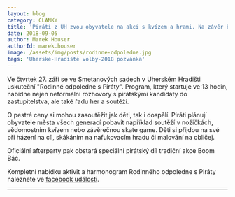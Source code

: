 ```yaml
---
layout: blog
category: CLANKY
title: 'Piráti z UH zvou obyvatele na akci s kvízem a hrami. Na závěr bude Boom Bác'
date: 2018-09-05
author: Marek Houser
authorId: marek.houser
image: /assets/img/posts/rodinne-odpoledne.jpg
tags: 'Uherské-Hradiště volby-2018 pozvánka'
---
```

Ve čtvrtek 27. září se ve Smetanových sadech v Uherském Hradišti uskuteční "Rodinné odpoledne s Piráty". Program, který startuje ve 13 hodin, nabídne nejen neformální rozhovory s pirátskými kandidáty do zastupitelstva, ale také řadu her a soutěží.

O pestré ceny si mohou zasoutěžit jak děti, tak i dospělí. Piráti plánují obyvatele města všech generací pobavit například soutěží v nožičkách, vědomostním kvízem nebo závěrečnou skate game. Děti si přijdou na své při házení na cíl, skákáním na nafukovacím hradu či malování na obličej.

Oficiální afterparty pak obstará speciální pirátský díl tradiční akce Boom Bác.

Kompletní nabídku aktivit a harmonogram Rodinného odpoledne s Piráty naleznete ve <a href="https://www.facebook.com/events/1744366875661677/" target="_blank">facebook události</a>.

- - -
